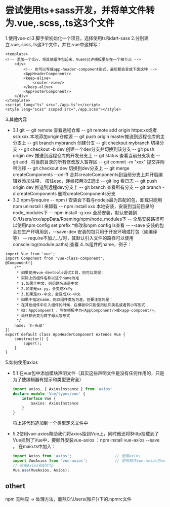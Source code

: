 # 尝试使用ts+sass开发，并将单文件转为.vue,.scss,.ts这3个文件

1.使用vue-cli3 脚手架初始化一个项目，选择使用ts和dart-sass
2.分别建立.vue,.scss,.ts这3个文件，并在.vue中这样写：

```(vue)
<template>
<!-- 添加一个div，将其他组件包起来，Vue只允许模板里存在一个根节点 -->
    <div>
        <!-- 也可以写成app-header-component形式，最后都会变成下面这种 -->
        <AppHeaderComponent/>
        <keep-alive>
            <router-view/>
        </keep-alive>
        <AppFooterComponent/>
    </div>
</template>
<script lang="ts" src="./app.ts"></script>
<style lang="scss" scoped src="./app.scss"></style>
```

3.其他内容

- 3.1 git
    -- git remote 查看远程仓库
    -- git remote add origin https:xx或者ssh:xxx 本地添加origin仓库源
    -- git push origin master推送到远程仓库的主分支上
    -- git branch mybranch   创建分支
    -- git checkout mybranch 切换分支
    -- git checkout -b dev 创建一个dev分支并切换到该分支
    -- git push origin dev 推送到远程仓库的开发分支上
    -- git status 查看当前分支状态
    -- git add .  将当前目录的所有修改放入暂存区
    -- git commit -m "xxx" 提交并附带注释
    -- git checkout dev 切换到dev分支上
    -- git merge createComponents --on-ff 合并createComponents到当前分支上并开启编辑器添加注释，
    按住esc，连续按两次Z退出
    -- git log 看日志
    -- git push origin dev 推送到远程dev分支上
    -- git branch 查看所有分支
    -- git branch -d  createComponents 删除createComponents分支
- 3.2 npm与require
    -- npm i 安装会下载与nodejs最为匹配的包，卸载只能用npm uninstall i 来卸载
    -- npm install xxx 本地安装，安装到当前目录的node_modules下
    -- npm install -g xxx 全局安装，默认安装到C:/Users/xxx/appData/Roaming/npm/node_modules下
    -- 全局安装路径可以使用npm config set prefix *修改和npm config ls查看
    -- --save 安装的包会在生产环境用到，--save-dev 安装的包只用于开发环境或打包（如编译等）
    -- require不加./,../,/时，其默认引入文件的路径可以使用
    console.log(module.paths);查看
4..ts组件的name，例子：

```(typescript)
import Vue from 'vue';
import Component from 'vue-class-component';
@Component({
    /**
     * 如果使用vue-devtools调试工具，则可以发现：
     * 实际上的组件名称以这个name为准
     * 1.如果全中文，则组建名还是中文
     * 2.如果是xx-yy，会变成XxYy
     * 3.如果是xx-中文，会变成Xx-中文
     * 如果不指定name，则以组件类名为准，但要注意的是：
     * 在其他组件中引入组件的时候，在模板中只能使用组件类名或者其小写形式
     * 如：AppCompoent ，写在模板中为<AppComponent/>或<app-compoent/>,
     * 最终都会变为首字母大写形式
     */
    name: 'h-头部'
})
export default class AppHeaderComponent extends Vue {
    constructor() {
        super();
    }
}

```

5.如何使用axios

- 5.1 在vue包中添加模块声明文件（其实这些声明文件是没有任何作用的，只是为了使编辑器有提示和类型更安全）

    ```ts
    import axios, { AxiosInstance } from 'axios'
    declare module 'Vue/types/vue' {
        interface Vue {
            $axios: AxiosInstance
        }
    }
    ```

    将上述代码追加到一个类型定义文件中
- 5.2使用vue-axios帮助我们将axios挂到Vue上，同时他还将$http挂载到了Vue挂到了Vue中，要额外安装vue-axios ：npm install vue-axios --save 。
    在main.ts中加入：

    ```ts
    import Axios from 'axios';                   // 使用axios
    import VueAxios from 'vue-axios';            // 使用插件vue-axios将axios挂载到Vue上
    // 启用Axios和$http
    Vue.use(VueAxios, Axios);
    ```

## othert

npm 无响应 -> 处理方法，删除C:\Users\{账户}\下的.npmrc文件
